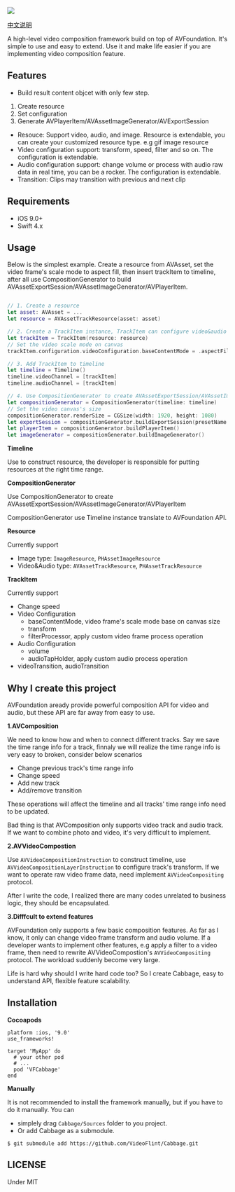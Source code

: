 ![](https://ws1.sinaimg.cn/large/6ca4705bgy1ftvakl767wj215o07st9r.jpg)

[中文说明](https://github.com/VideoFlint/Cabbage/wiki/中文说明)

A high-level video composition framework build on top of AVFoundation. It's simple to use and easy to extend. Use it and make life easier if you are implementing video composition feature.

## Features

- Build result content objcet with only few step. 

1. Create resource  
2. Set configuration 
3. Generate AVPlayerItem/AVAssetImageGenerator/AVExportSession

- Resouce: Support video, audio, and image. Resource is extendable, you can create your customized resource type. e.g gif image resource
- Video configuration support: transform, speed, filter and so on. The configuration is extendable.
- Audio configuration support: change volume or process with audio raw data in real time, you can be a rocker. The configuration is extendable.
- Transition: Clips may transition with previous and next clip

## Requirements

- iOS 9.0+
- Swift 4.x

## Usage

Below is the simplest example. Create a resource from AVAsset, set the video frame's scale mode to aspect fill, then insert trackItem to timeline, after all use CompositionGenerator to build AVAssetExportSession/AVAssetImageGenerator/AVPlayerItem.

```Swift

// 1. Create a resource
let asset: AVAsset = ...     
let resource = AVAssetTrackResource(asset: asset)

// 2. Create a TrackItem instance, TrackItem can configure video&audio configuration
let trackItem = TrackItem(resource: resource)
// Set the video scale mode on canvas
trackItem.configuration.videoConfiguration.baseContentMode = .aspectFill

// 3. Add TrackItem to timeline
let timeline = Timeline()
timeline.videoChannel = [trackItem]
timeline.audioChannel = [trackItem]

// 4. Use CompositionGenerator to create AVAssetExportSession/AVAssetImageGenerator/AVPlayerItem
let compositionGenerator = CompositionGenerator(timeline: timeline)
// Set the video canvas's size
compositionGenerator.renderSize = CGSize(width: 1920, height: 1080)
let exportSession = compositionGenerator.buildExportSession(presetName: AVAssetExportPresetMediumQuality)
let playerItem = compositionGenerator.buildPlayerItem()
let imageGenerator = compositionGenerator.buildImageGenerator()

```

**Timeline**

Use to construct resource, the developer is responsible for putting resources at the right time range.

**CompositionGenerator**

Use CompositionGenerator to create AVAssetExportSession/AVAssetImageGenerator/AVPlayerItem

CompositionGenerator use Timeline instance translate to AVFoundation API.

**Resource**

Currently support

 - Image type: `ImageResource`, `PHAssetImageResource`
 - Video&Audio type: `AVAssetTrackResource`, `PHAssetTrackResource`

**TrackItem**

Currently support

- Change speed
- Video Configuration
    - baseContentMode, video frame's scale mode base on canvas size
    - transform
    - filterProcessor, apply custom video frame process operation
- Audio Configuration
    - volume
    - audioTapHolder, apply custom audio process operation 
- videoTransition, audioTransition


## Why I create this project

AVFoundation aready provide powerful composition API for video and audio, but these API are far away from easy to use.

**1.AVComposition**

We need to know how and when to connect different tracks. Say we save the time range info for a track, finnaly we will realize the time range info is very easy to broken, consider below scenarios

- Change previous track's time range info
- Change speed
- Add new track
- Add/remove transition

These operations will affect the timeline and all tracks' time range info need to be updated.

Bad thing is that AVComposition only supports video track and audio track. If we want to combine photo and video, it's very difficult to implement.

**2.AVVideoCompostion**

Use `AVVideoCompositionInstruction` to construct timeline, use `AVVideoCompositionLayerInstruction` to configure track's transform. If we want to operate raw video frame data, need implement `AVVideoCompositing` protocol.

After I write the code, I realized there are many codes unrelated to business logic, they should be encapsulated.

**3.Difffcult to extend features**

AVFoundation only supports a few basic composition features. As far as I know, it only can change video frame transform and audio volume. If a developer wants to implement other features, e.g apply a filter to a video frame, then need to rewrite AVVideoCompostion's `AVVideoCompositing` protocol. The workload suddenly become very large.

Life is hard why should I write hard code too? So I create Cabbage, easy to understand API, flexible feature scalability.

## Installation

**Cocoapods**

```
platform :ios, '9.0'
use_frameworks!

target 'MyApp' do
  # your other pod
  # ...
  pod 'VFCabbage'
end
```

**Manually**

It is not recommended to install the framework manually, but if you have to do it manually.
You can 

- simplely drag `Cabbage/Sources` folder to you project.
- Or add Cabbage as a submodule.

```
$ git submodule add https://github.com/VideoFlint/Cabbage.git
```

## LICENSE

Under MIT
